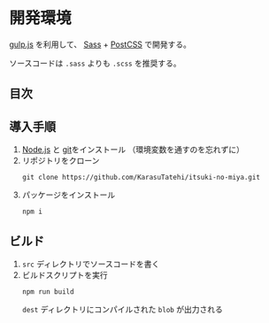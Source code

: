 # 開発環境

[gulp.js](https://gulpjs.com/) を利用して、 [Sass](https://sass-lang.com/) + [PostCSS](https://postcss.org/) で開発する。

ソースコードは `.sass` よりも `.scss` を推奨する。

## 目次

## 導入手順

1.  [Node.js](https://nodejs.org/ja/) と [git](https://git-scm.com/)をインストール
    （環境変数を通すのを忘れずに）
2.  リポジトリをクローン
    ```
    git clone https://github.com/KarasuTatehi/itsuki-no-miya.git
    ```
3.  パッケージをインストール
    ```
    npm i
    ```

## ビルド

1.  `src` ディレクトリでソースコードを書く
2.  ビルドスクリプトを実行
    ```
    npm run build
    ```
    `dest` ディレクトリにコンパイルされた `blob` が出力される
